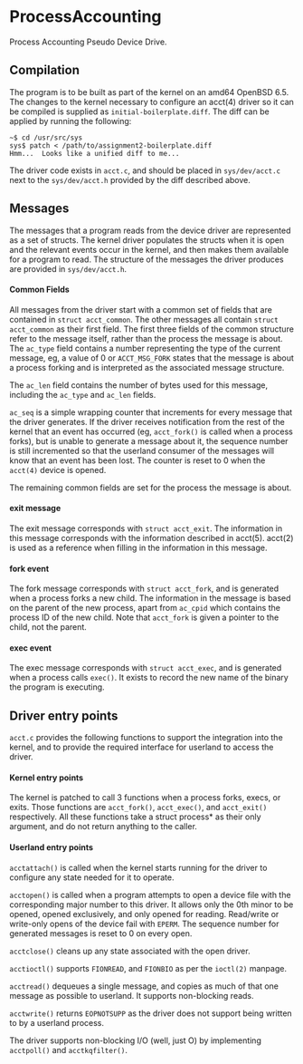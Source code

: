 # ProcessAccounting
Process Accounting Pseudo Device Drive.
## Compilation
The program is to be built as part of the kernel on an amd64 OpenBSD 6.5.
The changes to the kernel necessary to configure an acct(4) driver so it can be compiled is supplied as `initial-boilerplate.diff`. The diff can be applied by running the following:
```
~$ cd /usr/src/sys
sys$ patch < /path/to/assignment2-boilerplate.diff
Hmm...  Looks like a unified diff to me...
```
The driver code exists in `acct.c`, and should be placed in `sys/dev/acct.c` next to the `sys/dev/acct.h` provided by the diff described above.

## Messages
The messages that a program reads from the device driver are represented as a set of structs. The kernel driver populates the structs when it is open and the relevant events occur in the kernel, and then makes them available for a program to read. The structure of the messages the driver produces are provided in `sys/dev/acct.h`.

#### Common Fields
All messages from the driver start with a common set of fields that are contained in `struct acct_common`. The other messages all contain `struct acct_common` as their first field.
The first three fields of the common structure refer to the message itself, rather than the process the message is about. The `ac_type` field contains a number representing the type of the current message, eg, a value of 0 or `ACCT_MSG_FORK` states that the message is about a process forking and is interpreted as the associated message structure.

The `ac_len` field contains the number of bytes used for this message, including the `ac_type` and `ac_len` fields.

`ac_seq` is a simple wrapping counter that increments for every message that the driver generates. If the driver receives notification from the rest of the kernel that an event has occurred (eg, `acct_fork()` is called when a process forks), but is unable to generate a message about it, the sequence number is still incremented so that the userland consumer of the messages will know that an event has been lost. The counter is reset to 0 when the `acct(4)` device is opened.

The remaining common fields are set for the process the message is about.

#### exit message
The exit message corresponds with `struct acct_exit`. The information in this message corresponds with the information described in acct(5). acct(2) is used as a reference when filling in the information in this message.

#### fork event
The fork message corresponds with `struct acct_fork`, and is generated when a process forks a new child. The information in the message is based on the parent of the new process, apart from `ac_cpid` which contains the process ID of the new child. Note that `acct_fork` is given a pointer to the child, not the parent.

#### exec event
The exec message corresponds with `struct acct_exec`, and is generated when a process calls `exec()`. It exists to record the new name of the binary the program is executing.


## Driver entry points
`acct.c` provides the following functions to support the integration into the kernel, and to provide the required interface for userland to access the driver.

#### Kernel entry points
The kernel is patched to call 3 functions when a process forks, execs, or exits. Those functions are `acct_fork()`, `acct_exec()`,  and `acct_exit()` respectively. All these functions take a struct process* as their only argument, and do not return anything to the caller.

#### Userland entry points
`acctattach()` is called when the kernel starts running for the driver to configure any state needed for it to operate.

`acctopen()` is called when a program attempts to open a device file with the corresponding major number to this driver. It allows only the 0th minor to be opened, opened exclusively, and only opened for reading. Read/write or write-only opens of the device fail with `EPERM`. The sequence number for generated messages is reset to 0 on every open.

`acctclose()` cleans up any state associated with the open driver.

`acctioctl()` supports `FIONREAD`, and `FIONBIO` as per the `ioctl(2)` manpage.

`acctread()` dequeues a single message, and copies as much of that one message as possible to userland. It supports non-blocking reads.

`acctwrite()` returns `EOPNOTSUPP` as the driver does not support being written to by a userland process.

The driver supports non-blocking I/O (well, just O) by implementing `acctpoll()` and `acctkqfilter()`.

